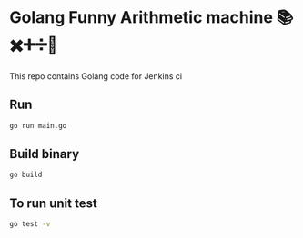 # Golang Funny Arithmetic machine 📚✖️➕➗🔢
This repo contains Golang code for Jenkins ci

## Run
```bash
go run main.go
```

## Build binary
```bash
go build
```
## To run unit test
```bash
go test -v
```
